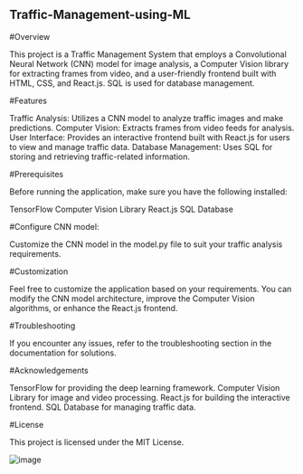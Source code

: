 ## Traffic-Management-using-ML

#Overview

This project is a Traffic Management System that employs a Convolutional Neural Network (CNN) model for image analysis, a Computer Vision library for extracting frames from video, and a user-friendly frontend built with HTML, CSS, and React.js. SQL is used for database management.

#Features

Traffic Analysis: Utilizes a CNN model to analyze traffic images and make predictions.
Computer Vision: Extracts frames from video feeds for analysis.
User Interface: Provides an interactive frontend built with React.js for users to view and manage traffic data.
Database Management: Uses SQL for storing and retrieving traffic-related information.

#Prerequisites

Before running the application, make sure you have the following installed:

TensorFlow
Computer Vision Library
React.js
SQL Database

#Configure CNN model:

Customize the CNN model in the model.py file to suit your traffic analysis requirements.

#Customization

Feel free to customize the application based on your requirements. You can modify the CNN model architecture, improve the Computer Vision algorithms, or enhance the React.js frontend.

#Troubleshooting

If you encounter any issues, refer to the troubleshooting section in the documentation for solutions.

#Acknowledgements

TensorFlow for providing the deep learning framework.
Computer Vision Library for image and video processing.
React.js for building the interactive frontend.
SQL Database for managing traffic data.

#License

This project is licensed under the MIT License.

![image](https://github.com/swanandhirve/Traffic-Management-using-ML/assets/87373408/9739da7d-97fb-4870-b466-6d602f8e0dfb)


